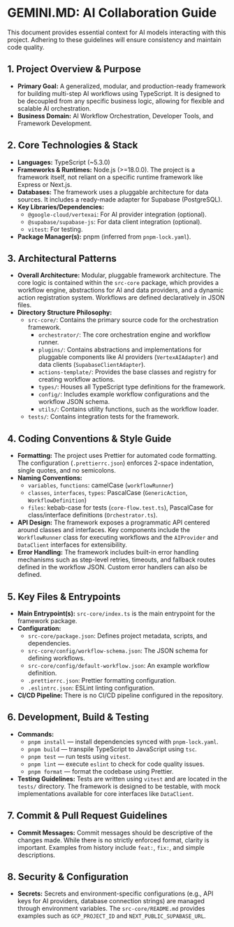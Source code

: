 # GEMINI.MD: AI Collaboration Guide

This document provides essential context for AI models interacting with this project. Adhering to these guidelines will ensure consistency and maintain code quality.

## 1. Project Overview & Purpose

- **Primary Goal:** A generalized, modular, and production-ready framework for building multi-step AI workflows using TypeScript. It is designed to be decoupled from any specific business logic, allowing for flexible and scalable AI orchestration.
- **Business Domain:** AI Workflow Orchestration, Developer Tools, and Framework Development.

## 2. Core Technologies & Stack

- **Languages:** TypeScript (~5.3.0)
- **Frameworks & Runtimes:** Node.js (>=18.0.0). The project is a framework itself, not reliant on a specific runtime framework like Express or Next.js.
- **Databases:** The framework uses a pluggable architecture for data sources. It includes a ready-made adapter for Supabase (PostgreSQL).
- **Key Libraries/Dependencies:**
  - `@google-cloud/vertexai`: For AI provider integration (optional).
  - `@supabase/supabase-js`: For data client integration (optional).
  - `vitest`: For testing.
- **Package Manager(s):** pnpm (inferred from `pnpm-lock.yaml`).

## 3. Architectural Patterns

- **Overall Architecture:** Modular, pluggable framework architecture. The core logic is contained within the `src-core` package, which provides a workflow engine, abstractions for AI and data providers, and a dynamic action registration system. Workflows are defined declaratively in JSON files.
- **Directory Structure Philosophy:**
  - `src-core/`: Contains the primary source code for the orchestration framework.
    - `orchestrator/`: The core orchestration engine and workflow runner.
    - `plugins/`: Contains abstractions and implementations for pluggable components like AI providers (`VertexAIAdapter`) and data clients (`SupabaseClientAdapter`).
    - `actions-template/`: Provides the base classes and registry for creating workflow actions.
    - `types/`: Houses all TypeScript type definitions for the framework.
    - `config/`: Includes example workflow configurations and the workflow JSON schema.
    - `utils/`: Contains utility functions, such as the workflow loader.
  - `tests/`: Contains integration tests for the framework.

## 4. Coding Conventions & Style Guide

- **Formatting:** The project uses Prettier for automated code formatting. The configuration (`.prettierrc.json`) enforces 2-space indentation, single quotes, and no semicolons.
- **Naming Conventions:**
  - `variables`, `functions`: camelCase (`workflowRunner`)
  - `classes`, `interfaces`, `types`: PascalCase (`GenericAction`, `WorkflowDefinition`)
  - `files`: kebab-case for tests (`core-flow.test.ts`), PascalCase for class/interface definitions (`Orchestrator.ts`).
- **API Design:** The framework exposes a programmatic API centered around classes and interfaces. Key components include the `WorkflowRunner` class for executing workflows and the `AIProvider` and `DataClient` interfaces for extensibility.
- **Error Handling:** The framework includes built-in error handling mechanisms such as step-level retries, timeouts, and fallback routes defined in the workflow JSON. Custom error handlers can also be defined.

## 5. Key Files & Entrypoints

- **Main Entrypoint(s):** `src-core/index.ts` is the main entrypoint for the framework package.
- **Configuration:**
  - `src-core/package.json`: Defines project metadata, scripts, and dependencies.
  - `src-core/config/workflow-schema.json`: The JSON schema for defining workflows.
  - `src-core/config/default-workflow.json`: An example workflow definition.
  - `.prettierrc.json`: Prettier formatting configuration.
  - `.eslintrc.json`: ESLint linting configuration.
- **CI/CD Pipeline:** There is no CI/CD pipeline configured in the repository.

## 6. Development, Build & Testing

- **Commands:**
  - `pnpm install` — install dependencies synced with `pnpm-lock.yaml`.
  - `pnpm build` — transpile TypeScript to JavaScript using `tsc`.
  - `pnpm test` — run tests using `vitest`.
  - `pnpm lint` — execute `eslint` to check for code quality issues.
  - `pnpm format` — format the codebase using Prettier.
- **Testing Guidelines:** Tests are written using `vitest` and are located in the `tests/` directory. The framework is designed to be testable, with mock implementations available for core interfaces like `DataClient`.

## 7. Commit & Pull Request Guidelines

- **Commit Messages:** Commit messages should be descriptive of the changes made. While there is no strictly enforced format, clarity is important. Examples from history include `feat:`, `fix:`, and simple descriptions.

## 8. Security & Configuration

- **Secrets:** Secrets and environment-specific configurations (e.g., API keys for AI providers, database connection strings) are managed through environment variables. The `src-core/README.md` provides examples such as `GCP_PROJECT_ID` and `NEXT_PUBLIC_SUPABASE_URL`.
